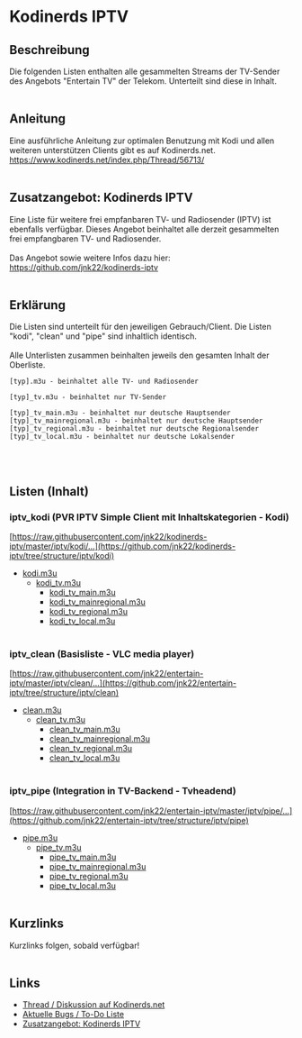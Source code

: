 # Kodinerds IPTV
## Beschreibung
Die folgenden Listen enthalten alle gesammelten Streams der TV-Sender des Angebots "Entertain TV" der Telekom.
Unterteilt sind diese in Inhalt.
<br><br>
## Anleitung
Eine ausführliche Anleitung zur optimalen Benutzung mit Kodi und allen weiteren unterstützen Clients gibt es auf Kodinerds.net.
<br>
https://www.kodinerds.net/index.php/Thread/56713/
<br><br>
## Zusatzangebot: Kodinerds IPTV
Eine Liste für weitere frei empfanbaren TV- und Radiosender (IPTV) ist ebenfalls verfügbar.
Dieses Angebot beinhaltet alle derzeit gesammelten frei empfangbaren TV- und Radiosender.
<br><br>
Das Angebot sowie weitere Infos dazu hier: https://github.com/jnk22/kodinerds-iptv
<br><br>
## Erklärung
Die Listen sind unterteilt für den jeweiligen Gebrauch/Client. Die Listen "kodi", "clean" und "pipe" sind inhaltlich identisch. 
<br><br>
Alle Unterlisten zusammen beinhalten jeweils den gesamten Inhalt der Oberliste.
```
[typ].m3u - beinhaltet alle TV- und Radiosender

[typ]_tv.m3u - beinhaltet nur TV-Sender

[typ]_tv_main.m3u - beinhaltet nur deutsche Hauptsender
[typ]_tv_mainregional.m3u - beinhaltet nur deutsche Hauptsender
[typ]_tv_regional.m3u - beinhaltet nur deutsche Regionalsender
[typ]_tv_local.m3u - beinhaltet nur deutsche Lokalsender
```
<br><br>
## Listen (Inhalt)
### iptv_kodi (PVR IPTV Simple Client mit Inhaltskategorien - Kodi)
[https://raw.githubusercontent.com/jnk22/kodinerds-iptv/master/iptv/kodi/...](https://github.com/jnk22/kodinerds-iptv/tree/structure/iptv/kodi)
* [kodi.m3u](https://raw.githubusercontent.com/jnk22/kodinerds-iptv/master/iptv/kodi/kodi.m3u)
  * [kodi_tv.m3u](https://raw.githubusercontent.com/jnk22/kodinerds-iptv/master/iptv/kodi/kodi_tv.m3u)
    * [kodi_tv_main.m3u](https://raw.githubusercontent.com/jnk22/kodinerds-iptv/master/iptv/kodi/kodi_tv_main.m3u)
    * [kodi_tv_mainregional.m3u](https://raw.githubusercontent.com/jnk22/kodinerds-iptv/master/iptv/kodi/kodi_tv_mainregional.m3u)
    * [kodi_tv_regional.m3u](https://raw.githubusercontent.com/jnk22/kodinerds-iptv/master/iptv/kodi/kodi_tv_regional.m3u)
    * [kodi_tv_local.m3u](https://raw.githubusercontent.com/jnk22/kodinerds-iptv/master/iptv/kodi/kodi_tv_local.m3u)
<br><br>
### iptv_clean (Basisliste - VLC media player)
[https://raw.githubusercontent.com/jnk22/entertain-iptv/master/iptv/clean/...](https://github.com/jnk22/entertain-iptv/tree/structure/iptv/clean)
* [clean.m3u](https://raw.githubusercontent.com/jnk22/entertain-iptv/master/iptv/clean/clean.m3u)
  * [clean_tv.m3u](https://raw.githubusercontent.com/jnk22/entertain-iptv/master/iptv/clean/clean_tv.m3u)
    * [clean_tv_main.m3u](https://raw.githubusercontent.com/jnk22/entertain-iptv/master/iptv/clean/clean_tv_main.m3u)
    * [clean_tv_mainregional.m3u](https://raw.githubusercontent.com/jnk22/entertain-iptv/master/iptv/clean/clean_tv_mainregional.m3u)
    * [clean_tv_regional.m3u](https://raw.githubusercontent.com/jnk22/entertain-iptv/master/iptv/clean/clean_tv_regional.m3u)
    * [clean_tv_local.m3u](https://raw.githubusercontent.com/jnk22/entertain-iptv/master/iptv/clean/clean_tv_local.m3u)
<br><br>
### iptv_pipe (Integration in TV-Backend - Tvheadend)
[https://raw.githubusercontent.com/jnk22/entertain-iptv/master/iptv/pipe/...](https://github.com/jnk22/entertain-iptv/tree/structure/iptv/pipe)
* [pipe.m3u](https://raw.githubusercontent.com/jnk22/entertain-iptv/master/iptv/pipe/pipe.m3u)
  * [pipe_tv.m3u](https://raw.githubusercontent.com/jnk22/entertain-iptv/master/iptv/pipe/pipe_tv.m3u)
    * [pipe_tv_main.m3u](https://raw.githubusercontent.com/jnk22/entertain-iptv/master/iptv/pipe/pipe_tv_main.m3u)
    * [pipe_tv_mainregional.m3u](https://raw.githubusercontent.com/jnk22/entertain-iptv/master/iptv/pipe/pipe_tv_mainregional.m3u)
    * [pipe_tv_regional.m3u](https://raw.githubusercontent.com/jnk22/entertain-iptv/master/iptv/pipe/pipe_tv_regional.m3u)
    * [pipe_tv_local.m3u](https://raw.githubusercontent.com/jnk22/entertain-iptv/master/iptv/pipe/pipe_tv_local.m3u)
<br><br>
## Kurzlinks
Kurzlinks folgen, sobald verfügbar!
<br><br>
## Links
* [Thread / Diskussion auf Kodinerds.net](https://www.kodinerds.net/index.php/Thread/56713/)
* [Aktuelle Bugs / To-Do Liste](https://github.com/jnk22/entertain-iptv/issues)
* [Zusatzangebot: Kodinerds IPTV](https://github.com/jnk22/kodinerds-iptv)
